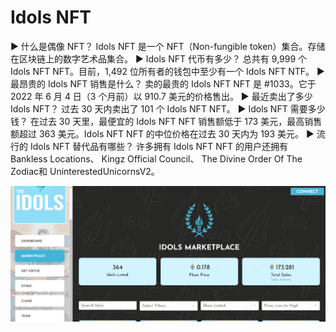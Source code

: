 # Idols NFT

▶ 什么是偶像 NFT？
Idols NFT 是一个 NFT（Non-fungible token）集合。存储在区块链上的数字艺术品集合。
▶ Idols NFT 代币有多少？
总共有 9,999 个 Idols NFT NFT。目前，1,492 位所有者的钱包中至少有一个 Idols NFT NTF。
▶ 最昂贵的 Idols NFT 销售是什么？
卖的最贵的 Idols NFT NFT 是 #1033。它于 2022 年 6 月 4 日（3 个月前）以 910.7 美元的价格售出。
▶ 最近卖出了多少 Idols NFT？
过去 30 天内卖出了 101 个 Idols NFT NFT。
▶ Idols NFT 需要多少钱？
在过去 30 天里，最便宜的 Idols NFT NFT 销售额低于 173 美元，最高销售额超过 363 美元。Idols NFT NFT 的中位价格在过去 30 天内为 193 美元。
▶ 流行的 Idols NFT 替代品有哪些？
许多拥有 Idols NFT NFT 的用户还拥有 Bankless Locations、 Kingz Official Council、 The Divine Order Of The Zodiac和 UninterestedUnicornsV2。

![nft](01.png)


